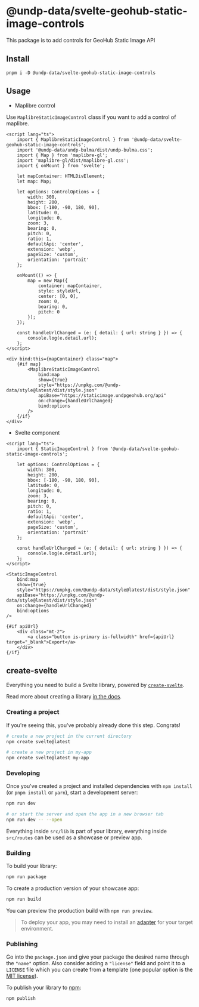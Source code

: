 # @undp-data/svelte-geohub-static-image-controls

This package is to add controls for GeoHub Static Image API

## Install

```
pnpm i -D @undp-data/svelte-geohub-static-image-controls
```

## Usage

- Maplibre control

Use `MaplibreStaticImageControl` class if you want to add a control of maplibre.

```svelte
<script lang="ts">
	import { MaplibreStaticImageControl } from '@undp-data/svelte-geohub-static-image-controls';
	import '@undp-data/undp-bulma/dist/undp-bulma.css';
	import { Map } from 'maplibre-gl';
	import 'maplibre-gl/dist/maplibre-gl.css';
	import { onMount } from 'svelte';

	let mapContainer: HTMLDivElement;
	let map: Map;

	let options: ControlOptions = {
		width: 300,
		height: 200,
		bbox: [-180, -90, 180, 90],
		latitude: 0,
		longitude: 0,
		zoom: 3,
		bearing: 0,
		pitch: 0,
		ratio: 1,
		defaultApi: 'center',
		extension: 'webp',
		pageSize: 'custom',
		orientation: 'portrait'
	};

	onMount(() => {
		map = new Map({
			container: mapContainer,
			style: styleUrl,
			center: [0, 0],
			zoom: 0,
			bearing: 0,
			pitch: 0
		});
	});

	const handleUrlChanged = (e: { detail: { url: string } }) => {
		console.log(e.detail.url);
	};
</script>

<div bind:this={mapContainer} class="map">
	{#if map}
		<MaplibreStaticImageControl
			bind:map
			show={true}
			style="https://unpkg.com/@undp-data/style@latest/dist/style.json"
			apiBase="https://staticimage.undpgeohub.org/api"
			on:change={handleUrlChanged}
			bind:options
		/>
	{/if}
</div>
```

- Svelte component

```svelte
<script lang="ts">
	import { StaticImageControl } from '@undp-data/svelte-geohub-static-image-controls';

	let options: ControlOptions = {
		width: 300,
		height: 200,
		bbox: [-180, -90, 180, 90],
		latitude: 0,
		longitude: 0,
		zoom: 3,
		bearing: 0,
		pitch: 0,
		ratio: 1,
		defaultApi: 'center',
		extension: 'webp',
		pageSize: 'custom',
		orientation: 'portrait'
	};

	const handleUrlChanged = (e: { detail: { url: string } }) => {
		console.log(e.detail.url);
	};
</script>

<StaticImageControl
	bind:map
	show={true}
	style="https://unpkg.com/@undp-data/style@latest/dist/style.json"
	apiBase="https://unpkg.com/@undp-data/style@latest/dist/style.json"
	on:change={handleUrlChanged}
	bind:options
/>

{#if apiUrl}
	<div class="mt-2">
		<a class="button is-primary is-fullwidth" href={apiUrl} target="_blank">Export</a>
	</div>
{/if}
```

## create-svelte

Everything you need to build a Svelte library, powered by [`create-svelte`](https://github.com/sveltejs/kit/tree/master/packages/create-svelte).

Read more about creating a library [in the docs](https://kit.svelte.dev/docs/packaging).

### Creating a project

If you're seeing this, you've probably already done this step. Congrats!

```bash
# create a new project in the current directory
npm create svelte@latest

# create a new project in my-app
npm create svelte@latest my-app
```

### Developing

Once you've created a project and installed dependencies with `npm install` (or `pnpm install` or `yarn`), start a development server:

```bash
npm run dev

# or start the server and open the app in a new browser tab
npm run dev -- --open
```

Everything inside `src/lib` is part of your library, everything inside `src/routes` can be used as a showcase or preview app.

### Building

To build your library:

```bash
npm run package
```

To create a production version of your showcase app:

```bash
npm run build
```

You can preview the production build with `npm run preview`.

> To deploy your app, you may need to install an [adapter](https://kit.svelte.dev/docs/adapters) for your target environment.

### Publishing

Go into the `package.json` and give your package the desired name through the `"name"` option. Also consider adding a `"license"` field and point it to a `LICENSE` file which you can create from a template (one popular option is the [MIT license](https://opensource.org/license/mit/)).

To publish your library to [npm](https://www.npmjs.com):

```bash
npm publish
```
